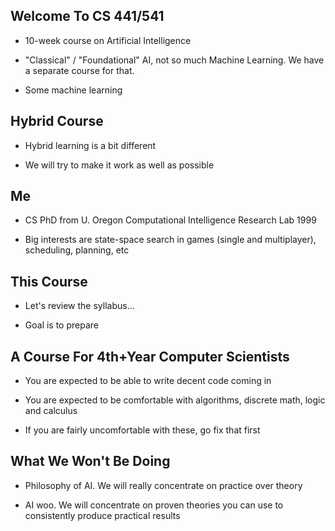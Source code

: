 ## Welcome To CS 441/541

* 10-week course on Artificial Intelligence

* "Classical" / "Foundational" AI, not so much Machine
  Learning. We have a separate course for that.

* Some machine learning

## Hybrid Course

* Hybrid learning is a bit different

* We will try to make it work as well as possible

## Me

* CS PhD from U. Oregon Computational Intelligence Research
  Lab 1999

* Big interests are state-space search in games (single and
  multiplayer), scheduling, planning, etc

## This Course

* Let's review the syllabus…

* Goal is to prepare 

## A Course For 4th+Year Computer Scientists

* You are expected to be able to write decent code coming
  in

* You are expected to be comfortable with algorithms,
  discrete math, logic and calculus

* If you are fairly uncomfortable with these, go
  fix that first

## What We Won't Be Doing

* Philosophy of AI. We will really concentrate on practice
  over theory

* AI woo. We will concentrate on proven theories you can use
  to consistently produce practical results
